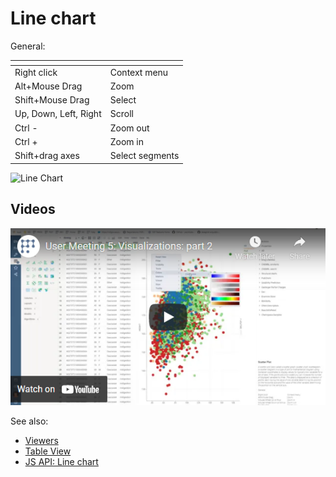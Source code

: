 <!-- TITLE: Line chart -->
<!-- SUBTITLE: -->

# Line chart

General:

| []()                  |                 |
|-----------------------|-----------------|
| Right click           | Context menu    |
| Alt+Mouse Drag        | Zoom            |
| Shift+Mouse Drag      | Select          |
| Up, Down, Left, Right | Scroll          |
| Ctrl -                | Zoom out        |
| Ctrl +                | Zoom in         |
| Shift+drag axes       | Select segments |

![Line Chart](../../uploads/gifs/line-chart.gif "Line chart")

## Videos

[![Line Chart](../../uploads/youtube/visualizations2.png "Open on Youtube")](https://www.youtube.com/watch?v=7MBXWzdC0-I&t=934s)

See also: 
  
  * [Viewers](../viewers.md)
  * [Table View](../../overview/table-view.md)
  * [JS API: Line chart](https://public.datagrok.ai/js/samples/ui/viewers/types/line-chart)
